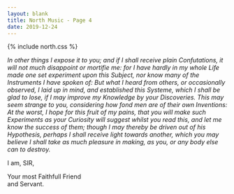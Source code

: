 ```yaml
---
layout: blank
title: North Music - Page 4
date: 2019-12-24 
---
```

{% include north.css %}

<em>In other things I expose it to you; and if I shall receive plain Confutations, it will not much disappoint or mortifie me: for I have hardly in my whole Life made one set experiment upon this Subject, nor know many of the Instruments I have spoken of: But what I heard from others, or occasionally observed, I laid up in mind, and established this Systeme, which I shall be glad to lose, if I may improve my Knowledge by your Discoveries. This may seem strange to you, considering how fond men are of their own Inventions: At the worst, I hope for this fruit of my pains, that you will make such Experiments as your Curiosity will suggest whilst you read this, and let me know the success of them; though I may thereby be driven out of his Hypothesis, perhaps I shall receive light towards another, which you may believe I shall take as much pleasure in making, as you, or any body else can to destroy.</em>

I am, SIR,

<right>Your most Faithfull Friend&nbsp;&nbsp;&nbsp;&nbsp;&nbsp;<br>and Servant.</right>
<br>